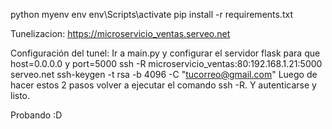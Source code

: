 python myenv env 
env\Scripts\activate
pip install -r requirements.txt

Tunelizacion:
https://microservicio_ventas.serveo.net

Configuración del tunel:
Ir a main.py y configurar el servidor flask para que host=0.0.0.0 y port=5000
ssh -R microservicio_ventas:80:192.168.1.21:5000 serveo.net
ssh-keygen -t rsa -b 4096 -C "tucorreo@gmail.com"
Luego de hacer estos 2 pasos volver a ejecutar el comando ssh -R.
Y autenticarse y listo. 

Probando :D